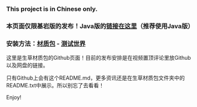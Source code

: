 ### This project is in Chinese only.

### 本页面仅限基岩版的发布！Java版的[链接在这里](https://github.com/2Yawn/ShengCaoResourcePack)（推荐使用Java版）

### 安装方法：[材质包](https://zh.minecraft.wiki/w/Tutorial:%E5%8A%A0%E8%BD%BD%E8%B5%84%E6%BA%90%E5%8C%85#%E5%8A%A0%E8%BD%BD%E8%B5%84%E6%BA%90%E5%8C%85) - [测试世界](https://zh.minecraft.wiki/w/Tutorial:%E5%9C%B0%E5%9B%BE%E4%B8%8B%E8%BD%BD#%E5%AF%BC%E5%85%A5%E8%87%B3Minecraft)

这里是生草材质包的Github页面！目前的发布安排是在视频置顶评论里放Github以及网盘的链接。

只有Github上会有这个README.md，更多资讯还是在生草材质包文件夹中的README.txt中展示。所以别忘了去看看！

Enjoy!
